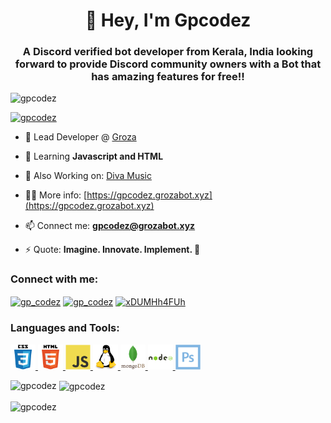 <h1 align="center">👋 Hey, I'm Gpcodez</h1>
<h3 align="center">A Discord verified bot developer from Kerala, India looking forward to provide Discord community owners with a Bot that has amazing features for free!!</h3>

<p align="left"> <img src="https://komarev.com/ghpvc/?username=gpcodez&label=Profile%20views&color=0e75b6&style=flat" alt="gpcodez" /> </p>

<p align="left"> <a href="https://github.com/ryo-ma/github-profile-trophy"><img src="https://github-profile-trophy.vercel.app/?username=gpcodez" alt="gpcodez" /></a> </p>

- 🔭 Lead Developer @ [Groza](https://grozabot.xyz)

- 🌱 Learning **Javascript and HTML**

- 🤝 Also Working on: [Diva Music](https://dsc.gg/divamusic)

- 👨‍💻 More info: [https://gpcodez.grozabot.xyz](https://gpcodez.grozabot.xyz)

- 📫 Connect me: **gpcodez@grozabot.xyz**

- ⚡ Quote: **Imagine. Innovate. Implement. 🤞**

<h3 align="left">Connect with me:</h3>
<p align="left">
<a href="https://instagram.com/gp_codez" target="blank"><img align="center" src="https://raw.githubusercontent.com/rahuldkjain/github-profile-readme-generator/master/src/images/icons/Social/instagram.svg" alt="gp_codez" height="30" width="40" /></a>
<a href="https://www.youtube.com/c/gp_codez" target="blank"><img align="center" src="https://raw.githubusercontent.com/rahuldkjain/github-profile-readme-generator/master/src/images/icons/Social/youtube.svg" alt="gp_codez" height="30" width="40" /></a>
<a href="https://discord.gg/xDUMHh4FUh" target="blank"><img align="center" src="https://raw.githubusercontent.com/rahuldkjain/github-profile-readme-generator/master/src/images/icons/Social/discord.svg" alt="xDUMHh4FUh" height="30" width="40" /></a>
</p>

<h3 align="left">Languages and Tools:</h3>
<p align="left"> <a href="https://www.w3schools.com/css/" target="_blank" rel="noreferrer"> <img src="https://raw.githubusercontent.com/devicons/devicon/master/icons/css3/css3-original-wordmark.svg" alt="css3" width="40" height="40"/> </a> <a href="https://www.w3.org/html/" target="_blank" rel="noreferrer"> <img src="https://raw.githubusercontent.com/devicons/devicon/master/icons/html5/html5-original-wordmark.svg" alt="html5" width="40" height="40"/> </a> <a href="https://developer.mozilla.org/en-US/docs/Web/JavaScript" target="_blank" rel="noreferrer"> <img src="https://raw.githubusercontent.com/devicons/devicon/master/icons/javascript/javascript-original.svg" alt="javascript" width="40" height="40"/> </a> <a href="https://www.linux.org/" target="_blank" rel="noreferrer"> <img src="https://raw.githubusercontent.com/devicons/devicon/master/icons/linux/linux-original.svg" alt="linux" width="40" height="40"/> </a> <a href="https://www.mongodb.com/" target="_blank" rel="noreferrer"> <img src="https://raw.githubusercontent.com/devicons/devicon/master/icons/mongodb/mongodb-original-wordmark.svg" alt="mongodb" width="40" height="40"/> </a> <a href="https://nodejs.org" target="_blank" rel="noreferrer"> <img src="https://raw.githubusercontent.com/devicons/devicon/master/icons/nodejs/nodejs-original-wordmark.svg" alt="nodejs" width="40" height="40"/> </a> <a href="https://www.photoshop.com/en" target="_blank" rel="noreferrer"> <img src="https://raw.githubusercontent.com/devicons/devicon/master/icons/photoshop/photoshop-line.svg" alt="photoshop" width="40" height="40"/> </a> </p>

<p><img align="left" src="https://github-readme-stats.vercel.app/api/top-langs?username=gpcodez&show_icons=true&locale=en&layout=compact" alt="gpcodez" /></p>

<p>&nbsp;<img align="center" src="https://github-readme-stats.vercel.app/api?username=gpcodez&show_icons=true&locale=en" alt="gpcodez" /></p>

<p><img align="center" src="https://github-readme-streak-stats.herokuapp.com/?user=gpcodez&" alt="gpcodez" /></p>
